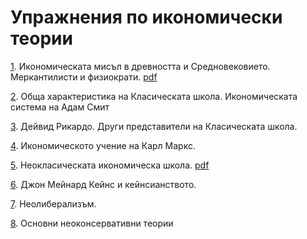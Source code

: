 Упражнения по икономически теории 
=================================

[1](upravnenie1.md). Икономическата мисъл в древността и
Средновековието. Меркантилисти и физиократи. [pdf](upravnenie1.pdf)

[2](upravnenie2.md). Обща характеристика на Класическата школа.
Икономическата система на Адам Смит

[3](upravnenie3.md). Дейвид Рикардо. Други представители на
Класическата школа.

[4](upravnenie4.md). Икономическото учение на Карл Маркс.

[5](upravnenie5.md). Неокласическата икономическа школа. [pdf](upravnenie5.pdf)

[6](upravnenie6.md). Джон Мейнард Кейнс и кейнсианството.

[7](upravnenie7.md). Неолиберализъм.

[8](upravnenie8.md). Основни неоконсервативни теории
